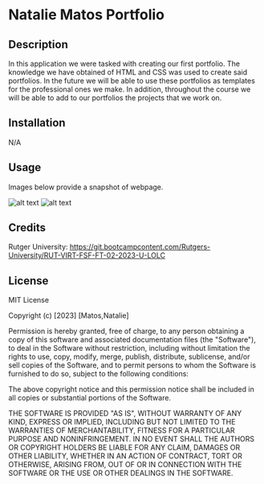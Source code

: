 # Natalie Matos Portfolio

## Description

In this application we were tasked with creating our first portfolio. The knowledge we have obtained of HTML and CSS was used to create said portfolios. In the future we will be able to use these portfolios as templates for the professional ones we make. In addition, throughout the course we will be able to add to our portfolios the projects that we work on.

## Installation

N/A

## Usage

Images below provide a snapshot of webpage.

![alt text](assets/images/Horiseon%20Website.png)
![alt text](assets/images/Horiseon%20Website%202.png)

## Credits

Rutger University: https://git.bootcampcontent.com/Rutgers-University/RUT-VIRT-FSF-FT-02-2023-U-LOLC

## License

MIT License

Copyright (c) [2023] [Matos,Natalie]

Permission is hereby granted, free of charge, to any person obtaining a copy
of this software and associated documentation files (the "Software"), to deal
in the Software without restriction, including without limitation the rights
to use, copy, modify, merge, publish, distribute, sublicense, and/or sell
copies of the Software, and to permit persons to whom the Software is
furnished to do so, subject to the following conditions:

The above copyright notice and this permission notice shall be included in all
copies or substantial portions of the Software.

THE SOFTWARE IS PROVIDED "AS IS", WITHOUT WARRANTY OF ANY KIND, EXPRESS OR
IMPLIED, INCLUDING BUT NOT LIMITED TO THE WARRANTIES OF MERCHANTABILITY,
FITNESS FOR A PARTICULAR PURPOSE AND NONINFRINGEMENT. IN NO EVENT SHALL THE
AUTHORS OR COPYRIGHT HOLDERS BE LIABLE FOR ANY CLAIM, DAMAGES OR OTHER
LIABILITY, WHETHER IN AN ACTION OF CONTRACT, TORT OR OTHERWISE, ARISING FROM,
OUT OF OR IN CONNECTION WITH THE SOFTWARE OR THE USE OR OTHER DEALINGS IN THE
SOFTWARE.